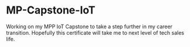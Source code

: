 # MP-Capstone-IoT
Working on my MPP IoT Capstone to take a step further in my career transition. Hopefully this certificate will take me to next level of tech sales life.
